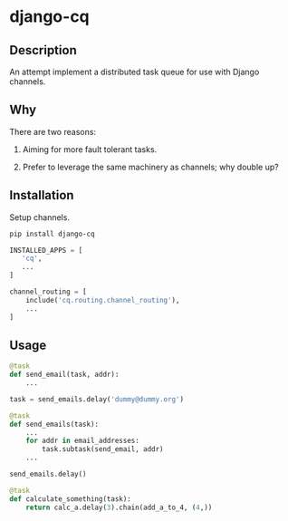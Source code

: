 # django-cq


## Description

An attempt implement a distributed task queue for use with Django channels.


## Why

There are two reasons:

 1. Aiming for more fault tolerant tasks.

 2. Prefer to leverage the same machinery as channels; why double up?


## Installation

Setup channels.

```bash
pip install django-cq
```

```python
INSTALLED_APPS = [
   'cq',
   ...
]
```

```python
channel_routing = [
    include('cq.routing.channel_routing'),
    ...
]
```


## Usage

```python
@task
def send_email(task, addr):
    ...

task = send_emails.delay('dummy@dummy.org')
```

```python
@task
def send_emails(task):
    ...
    for addr in email_addresses:
        task.subtask(send_email, addr)
    ...

send_emails.delay()
```

```python
@task
def calculate_something(task):
    return calc_a.delay(3).chain(add_a_to_4, (4,))
```
